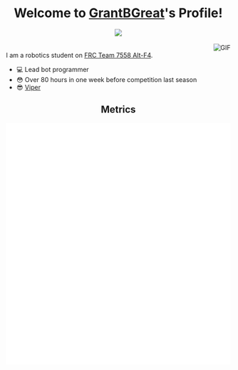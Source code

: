 <h1 align="center">Welcome to <a href="https://github.com/GrantBGreat">GrantBGreat</a>'s Profile!</h1>
<p align="center">
  <a align="center" href="https://github.com/DenverCoder1/readme-typing-svg"><img src="https://readme-typing-svg.herokuapp.com?&font=IBM+Plex+Sans&color=833cbd&center=true&vCenter=true&size=25&lines=Welcome+to+my+GitHub+profile!;I'm+a+backend+developer!;I+love+robotics!;I'm+a+High+School+student!" /></a>
</p>

<img align="right" alt="GIF" src="https://i.pinimg.com/originals/e4/26/70/e426702edf874b181aced1e2fa5c6cde.gif" /><br>
I am a robotics student on [FRC Team 7558 Alt-F4](https://www.team7558.com/).
* 💻 Lead bot programmer
* 😳 Over 80 hours in one week before competition last season
* 😎 [Viper]()




<h2 align="center">Metrics</h2>
<p align="center">
  <img align="center" src="https://github.com/GrantBGreat/GrantBGreat/blob/main/github-metrics.svg"></img>
</p>
